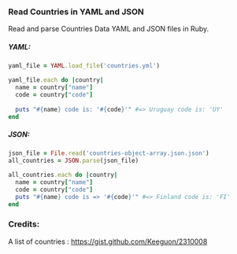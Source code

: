 ### Read Countries in YAML and JSON

Read and parse Countries Data YAML and JSON files in Ruby.

##### YAML:
```ruby
yaml_file = YAML.load_file('countries.yml')

yaml_file.each do |country|
  name = country["name"]
  code = country["code"]
  
  puts "#{name} code is: '#{code}'" #=> Uruguay code is: 'UY'
end
```
##### JSON:
```ruby
json_file = File.read('countries-object-array.json.json')
all_countries = JSON.parse(json_file)

all_countries.each do |country|
  name = country["name"]
  code = country["code"]
  puts "#{name} code is => '#{code}'" #=> Finland code is: 'FI'
end
```


### Credits:
A list of countries : https://gist.github.com/Keeguon/2310008
